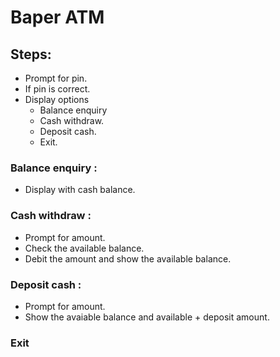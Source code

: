 # Baper ATM

## Steps:
- Prompt for pin.
- If pin is correct.
- Display options
  - Balance enquiry
  - Cash withdraw.
  - Deposit cash.
  - Exit.

### Balance enquiry :
- Display with cash balance.

### Cash withdraw :
- Prompt for amount.
- Check the available balance.
- Debit the amount and show the available balance.

### Deposit cash :
- Prompt for amount.
- Show the avaiable balance and available + deposit amount.

### Exit
 